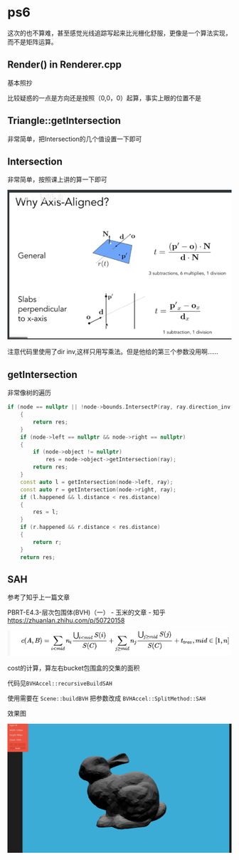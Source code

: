 # ps6

这次的也不算难，甚至感觉光线追踪写起来比光栅化舒服，更像是一个算法实现，而不是矩阵运算。

## Render() in Renderer.cpp

基本照抄

比较疑惑的一点是方向还是按照（0,0，0）起算，事实上眼的位置不是

## Triangle::getIntersection

非常简单，把Intersection的几个值设置一下即可

## Intersection

非常简单，按照课上讲的算一下即可

![image-20210822210857585](.assert/image-20210822210857585.png)

注意代码里使用了dir inv,这样只用写乘法。但是他给的第三个参数没用啊……

## getIntersection

非常像树的遍历

```cpp
if (node == nullptr || !node->bounds.IntersectP(ray, ray.direction_inv, dirIsNeg))
    {
        return res;
    }
    if (node->left == nullptr && node->right == nullptr)
    {
        if (node->object != nullptr)
            res = node->object->getIntersection(ray);
        return res;
    }
    const auto l = getIntersection(node->left, ray);
    const auto r = getIntersection(node->right, ray);
    if (l.happened && l.distance < res.distance)
    {
        res = l;
    }
    if (r.happened && r.distance < res.distance)
    {
        return r;
    }
    return res;
```

## SAH

参考了知乎上一篇文章

PBRT-E4.3-层次包围体(BVH)（一） - 玉米的文章 - 知乎
https://zhuanlan.zhihu.com/p/50720158

![Untitled](Untitled.png)

cost的计算，算左右bucket包围盒的交集的面积

代码见`BVHAccel::recursiveBuildSAH`

使用需要在 `Scene::buildBVH` 把参数改成 `BVHAccel::SplitMethod::SAH`



效果图

![image-20210822210917809](.assert/image-20210822210917809.png)